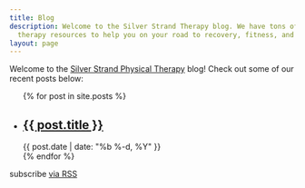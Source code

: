 ```yaml
---
title: Blog
description: Welcome to the Silver Strand Therapy blog. We have tons of great physical
  therapy resources to help you on your road to recovery, fitness, and optimal health.
layout: page
---
```


Welcome to the [Silver Strand Physical Therapy](/) blog! Check out some of our recent posts below:

<ul class="post-list">
  {% for post in site.posts %}
    <li>
      <h2>
        <a class="post-link" href="{{ post.url | prepend: site.baseurl }}">{{ post.title }}</a>
      </h2>
      <span class="post-meta">{{ post.date | date: "%b %-d, %Y" }}</span>
    </li>
  {% endfor %}
</ul>

<p class="rss-subscribe">subscribe <a href="{{ "/feed.xml" | prepend: site.baseurl }}">via RSS</a></p>
